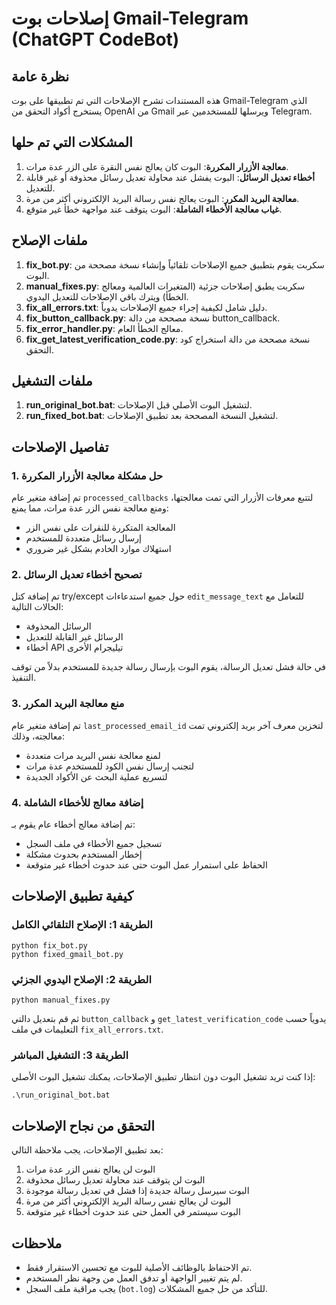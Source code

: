 # إصلاحات بوت Gmail-Telegram (ChatGPT CodeBot)

## نظرة عامة

هذه المستندات تشرح الإصلاحات التي تم تطبيقها على بوت Gmail-Telegram الذي يستخرج أكواد التحقق من OpenAI من Gmail ويرسلها للمستخدمين عبر Telegram.

## المشكلات التي تم حلها

1. **معالجة الأزرار المكررة**: البوت كان يعالج نفس النقرة على الزر عدة مرات.
2. **أخطاء تعديل الرسائل**: البوت يفشل عند محاولة تعديل رسائل محذوفة أو غير قابلة للتعديل.
3. **معالجة البريد المكرر**: البوت يعالج نفس رسالة البريد الإلكتروني أكثر من مرة.
4. **غياب معالجة الأخطاء الشاملة**: البوت يتوقف عند مواجهة خطأ غير متوقع.

## ملفات الإصلاح

1. **fix_bot.py**: سكربت يقوم بتطبيق جميع الإصلاحات تلقائياً وإنشاء نسخة مصححة من البوت.
2. **manual_fixes.py**: سكربت يطبق إصلاحات جزئية (المتغيرات العالمية ومعالج الخطأ) ويترك باقي الإصلاحات للتعديل اليدوي.
3. **fix_all_errors.txt**: دليل شامل لكيفية إجراء جميع الإصلاحات يدوياً.
4. **fix_button_callback.py**: نسخة مصححة من دالة button_callback.
5. **fix_error_handler.py**: معالج الخطأ العام.
6. **fix_get_latest_verification_code.py**: نسخة مصححة من دالة استخراج كود التحقق.

## ملفات التشغيل

1. **run_original_bot.bat**: لتشغيل البوت الأصلي قبل الإصلاحات.
2. **run_fixed_bot.bat**: لتشغيل النسخة المصححة بعد تطبيق الإصلاحات.

## تفاصيل الإصلاحات

### 1. حل مشكلة معالجة الأزرار المكررة

تم إضافة متغير عام `processed_callbacks` لتتبع معرفات الأزرار التي تمت معالجتها، ومنع معالجة نفس الزر عدة مرات، مما يمنع:
- المعالجة المتكررة للنقرات على نفس الزر
- إرسال رسائل متعددة للمستخدم
- استهلاك موارد الخادم بشكل غير ضروري

### 2. تصحيح أخطاء تعديل الرسائل

تم إضافة كتل try/except حول جميع استدعاءات `edit_message_text` للتعامل مع الحالات التالية:
- الرسائل المحذوفة
- الرسائل غير القابلة للتعديل
- أخطاء API تيليجرام الأخرى

في حالة فشل تعديل الرسالة، يقوم البوت بإرسال رسالة جديدة للمستخدم بدلاً من توقف التنفيذ.

### 3. منع معالجة البريد المكرر

تم إضافة متغير عام `last_processed_email_id` لتخزين معرف آخر بريد إلكتروني تمت معالجته، وذلك:
- لمنع معالجة نفس البريد مرات متعددة
- لتجنب إرسال نفس الكود للمستخدم عدة مرات
- لتسريع عملية البحث عن الأكواد الجديدة

### 4. إضافة معالج للأخطاء الشاملة

تم إضافة معالج أخطاء عام يقوم بـ:
- تسجيل جميع الأخطاء في ملف السجل
- إخطار المستخدم بحدوث مشكلة
- الحفاظ على استمرار عمل البوت حتى عند حدوث أخطاء غير متوقعة

## كيفية تطبيق الإصلاحات

### الطريقة 1: الإصلاح التلقائي الكامل
```
python fix_bot.py
python fixed_gmail_bot.py
```

### الطريقة 2: الإصلاح اليدوي الجزئي
```
python manual_fixes.py
```
ثم قم بتعديل دالتي `button_callback` و `get_latest_verification_code` يدوياً حسب التعليمات في ملف `fix_all_errors.txt`.

### الطريقة 3: التشغيل المباشر
إذا كنت تريد تشغيل البوت دون انتظار تطبيق الإصلاحات، يمكنك تشغيل البوت الأصلي:
```
.\run_original_bot.bat
```

## التحقق من نجاح الإصلاحات

بعد تطبيق الإصلاحات، يجب ملاحظة التالي:

1. البوت لن يعالج نفس الزر عدة مرات
2. البوت لن يتوقف عند محاولة تعديل رسائل محذوفة
3. البوت سيرسل رسالة جديدة إذا فشل في تعديل رسالة موجودة
4. البوت لن يعالج نفس رسالة البريد الإلكتروني أكثر من مرة
5. البوت سيستمر في العمل حتى عند حدوث أخطاء غير متوقعة

## ملاحظات

- تم الاحتفاظ بالوظائف الأصلية للبوت مع تحسين الاستقرار فقط.
- لم يتم تغيير الواجهة أو تدفق العمل من وجهة نظر المستخدم.
- يجب مراقبة ملف السجل (`bot.log`) للتأكد من حل جميع المشكلات. 